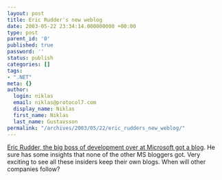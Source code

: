 ```yaml
---
layout: post
title: Eric Rudder's new weblog
date: 2003-05-22 23:34:14.000000000 +00:00
type: post
parent_id: '0'
published: true
password: ''
status: publish
categories: []
tags:
- ".NET"
meta: {}
author:
  login: niklas
  email: niklas@protocol7.com
  display_name: Niklas
  first_name: Niklas
  last_name: Gustavsson
permalink: "/archives/2003/05/22/eric_rudders_new_weblog/"
---
```

[Eric Rudder, the big boss of development over at Microsoft got a blog](http://msdn.microsoft.com/blogs/ericr/). He sure has some insights that none of the other MS bloggers got. Very exciting to see all these insiders keep their own blogs. When will other companies follow?

